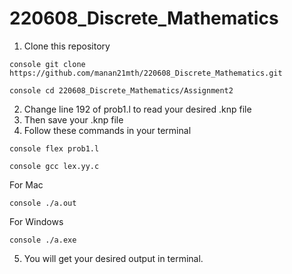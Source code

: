 # 220608_Discrete_Mathematics
1. Clone this repository

```console git clone https://github.com/manan21mth/220608_Discrete_Mathematics.git```

```console cd 220608_Discrete_Mathematics/Assignment2```

2. Change line 192 of prob1.l to read your desired .knp file
3. Then save your .knp file
4. Follow these commands in your terminal

```console flex prob1.l```

```console gcc lex.yy.c```

For Mac

```console ./a.out```
 
For Windows

```console ./a.exe```

5. You will get your desired output in terminal.
